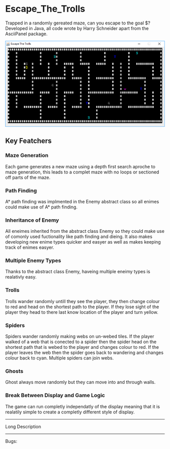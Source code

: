 # Escape_The_Trolls

Trapped in a randomly gereated maze, can you escape to the goal $? Developed in Java, all code wrote by Harry Schneider apart from the AsciiPanel package.

![Screen shot of the game](https://github.com/Haza290/Escape_The_Trolls/blob/master/Escape%20The%20Trolls%20Screenshot.PNG)

## Key Featchers

### Maze Generation
Each game generates a new maze using a depth first search aproche to maze generation, this leads to a complet maze with no loops or sectioned off parts of the maze.

### Path Finding
A* path finding was implmented in the Enemy abstract class so all enimes could make use of A* path finding.

### Inheritance of Enemy
All eneimes inherited from the abstract class Enemy so they could make use of comonly used fuctionality like path finding and dieing. It also makes developing new enime types quicker and easyer as well as makes keeping track of enimes easyer.

### Multiple Enemy Types
Thanks to the abstract class Enemy, haveing multiple eneimy types is realativly easy.

### Trolls
Trolls wander randomly untill they see the player, they then change colour to red and head on the shortest path to the player. If they lose sight of the player they head to there last know location of the player and turn yellow.

### Spiders
Spiders wander randomly making webs on un-webed tiles. If the player walked of a web that is conected to a spider then the spider head on the shortest path that is webed to the player and changes colour to red. If the player leaves the web then the spider goes back to wandering and changes colour back to cyan. Multiple spiders can join webs.

### Ghosts
Ghost always move randomly but they can move into and through walls.

### Break Between Display and Game Logic
The game can run completly independatly of the display meaning that it is realatily simple to create a completly different style of display.

---

Long Description

---
Bugs:
